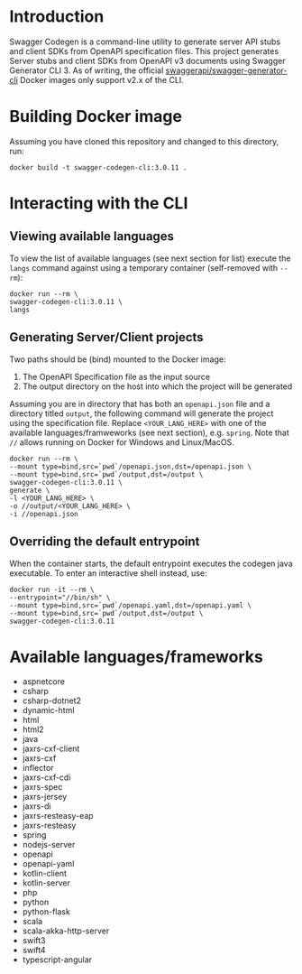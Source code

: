 # Introduction
Swagger Codegen is a command-line utility to generate server API stubs and client SDKs from OpenAPI specification files.
This project generates Server stubs and client SDKs from OpenAPI v3 documents using Swagger Generator CLI 3.
As of writing, the official [swaggerapi/swagger-generator-cli](https://hub.docker.com/r/swaggerapi/swagger-codegen-cli) Docker images only support v2.x of the CLI.

# Building Docker image
Assuming you have cloned this repository and changed to this directory, run: 
```shell
docker build -t swagger-codegen-cli:3.0.11 .
```

# Interacting with the CLI
## Viewing available languages
To view the list of available languages (see next section for list) execute the ```langs``` command against using a temporary container (self-removed with ```--rm```):

```shell
docker run --rm \
swagger-codegen-cli:3.0.11 \
langs
```
## Generating Server/Client projects
Two paths should be (bind) mounted to the Docker image:
1. The OpenAPI Specification file as the input source
2. The output directory on the host into which the project will be generated

Assuming you are in directory that has both an ```openapi.json``` file and a directory titled ```output```, the following command will generate the project using the specification file.
Replace ```<YOUR_LANG_HERE>``` with one of the available languages/framweworks (see next section), e.g. ```spring```.
Note that ```//``` allows running on Docker for Windows and Linux/MacOS.
```shell
docker run --rm \
--mount type=bind,src=`pwd`/openapi.json,dst=/openapi.json \
--mount type=bind,src=`pwd`/output,dst=/output \
swagger-codegen-cli:3.0.11 \
generate \
-l <YOUR_LANG_HERE> \
-o //output/<YOUR_LANG_HERE> \
-i //openapi.json
```

## Overriding the default entrypoint
When the container starts, the default entrypoint executes the codegen java executable.  To enter an interactive shell instead, use:
```shell
docker run -it --rm \
--entrypoint="//bin/sh" \
--mount type=bind,src=`pwd`/openapi.yaml,dst=/openapi.yaml \
--mount type=bind,src=`pwd`/output,dst=/output \
swagger-codegen-cli:3.0.11
```

# Available languages/frameworks
- aspnetcore
- csharp
- csharp-dotnet2
- dynamic-html
- html
- html2
- java
- jaxrs-cxf-client
- jaxrs-cxf
- inflector
- jaxrs-cxf-cdi
- jaxrs-spec
- jaxrs-jersey
- jaxrs-di
- jaxrs-resteasy-eap
- jaxrs-resteasy
- spring
- nodejs-server
- openapi
- openapi-yaml
- kotlin-client
- kotlin-server
- php
- python
- python-flask
- scala
- scala-akka-http-server
- swift3
- swift4
- typescript-angular
